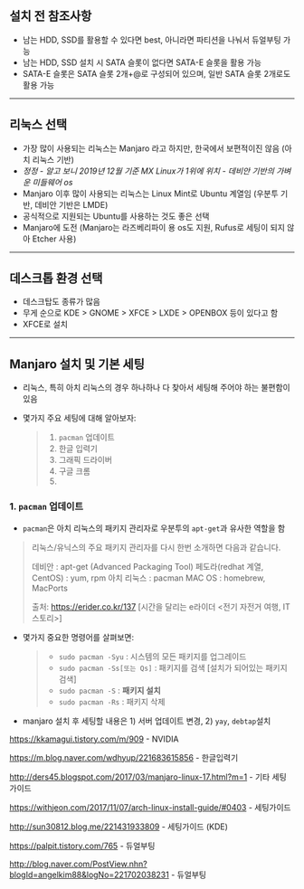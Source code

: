 ## 설치 전 참조사항

- 남는 HDD, SSD를 활용할 수 있다면 best, 아니라면 파티션을 나눠서 듀얼부팅 가능
- 남는 HDD, SSD 설치 시 SATA 슬롯이 없다면 SATA-E 슬롯을 활용 가능 
- SATA-E 슬롯은 SATA 슬롯 2개+@로 구성되어 있으며, 일반 SATA 슬롯 2개로도 활용 가능

___

## 리눅스 선택

- 가장 많이 사용되는 리눅스는 Manjaro 라고 하지만, 한국에서 보편적이진 않음 (아치 리눅스 기반)
- *정정 - 알고 보니 2019년 12월 기준 MX Linux가 1위에 위치 - 데비안 기반의 가벼운 미들웨어 os*
- Manjaro 이후 많이 사용되는 리눅스는 Linux Mint로 Ubuntu 계열임 (우분투 기반, 데비안 기반은 LMDE)
- 공식적으로 지원되는 Ubuntu를 사용하는 것도 좋은 선택
- Manjaro에 도전 (Manjaro는 라즈베리파이 용 os도 지원, Rufus로 세팅이 되지 않아 Etcher 사용)

___

## 데스크톱 환경 선택

- 데스크탑도 종류가 많음
- 무게 순으로 KDE > GNOME > XFCE > LXDE > OPENBOX 등이 있다고 함
- XFCE로 설치

___
## Manjaro 설치 및 기본 세팅
- 리눅스, 특히 아치 리눅스의 경우 하나하나 다 찾아서 세팅해 주어야 하는 불편함이 있음

- 몇가지 주요 세팅에 대해 알아보자:

  > 1. `pacman` 업데이트
  > 2. 한글 입력기
  > 3. 그래픽 드라이버
  > 4. 구글 크롬
  > 5. 

### 1. `pacman` 업데이트
- `pacman`은 아치 리눅스의 패키지 관리자로 우분투의 `apt-get`과 유사한 역할을 함

> 리눅스/유닉스의 주요 패키지 관리자를 다시 한번 소개하면 다음과 같습니다.
>
> 데비안 : apt-get (Advanced Packaging Tool)
> 페도라(redhat 계열, CentOS) : yum, rpm
> 아치 리눅스 : pacman
> MAC OS : homebrew, MacPorts
>
> 출처: https://erider.co.kr/137 [시간을 달리는 e라이더 <전기 자전거 여행, IT 스토리>]

- 몇가지 중요한 명령어를 살펴보면:

  > - `sudo pacman -Syu` : 시스템의 모든 패키지를 업그레이드
  > - `sudo pacman -Ss[또는 Qs]` : 패키지를 검색 [설치가 되어있는 패키지 검색]
  > - `sudo pacman -S` : **패키지 설치**
  > - `sudo pacman -Rs` : 패키지 삭제

- manjaro 설치 후 세팅할 내용은 1) 서버 업데이트 변경, 2) `yay`, `debtap`설치

https://kkamagui.tistory.com/m/909 - NVIDIA

https://m.blog.naver.com/wdhyup/221683615856 - 한글입력기

http://ders45.blogspot.com/2017/03/manjaro-linux-17.html?m=1 - 기타 세팅 가이드

https://withjeon.com/2017/11/07/arch-linux-install-guide/#0403 - 세팅가이드

http://sun30812.blog.me/221431933809 - 세팅가이드 (KDE)

 https://palpit.tistory.com/765  - 듀얼부팅

 http://blog.naver.com/PostView.nhn?blogId=angelkim88&logNo=221702038231  - 듀얼부팅
